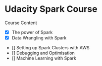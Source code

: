# Udacity Spark Course

Course Content

- [x] The power of Spark
- [x] Data Wrangling with Spark
- [] Setting up Spark Clusters with AWS
- [] Debugging and Optimisation
- [] Machine Learning with Spark